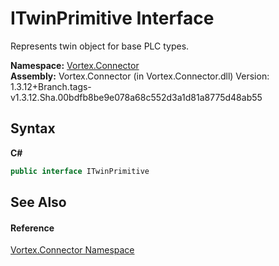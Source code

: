 # ITwinPrimitive Interface
 

Represents twin object for base PLC types.

**Namespace:**&nbsp;<a href="N_Vortex_Connector.md">Vortex.Connector</a><br />**Assembly:**&nbsp;Vortex.Connector (in Vortex.Connector.dll) Version: 1.3.12+Branch.tags-v1.3.12.Sha.00bdfb8be9e078a68c552d3a1d81a8775d48ab55

## Syntax

**C#**<br />
``` C#
public interface ITwinPrimitive
```


## See Also


#### Reference
<a href="N_Vortex_Connector.md">Vortex.Connector Namespace</a><br />